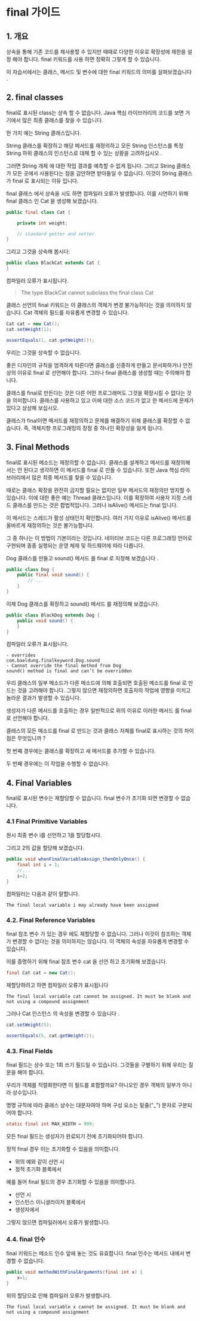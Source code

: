 # final 가이드

## 1. 개요

상속을 통해 기존 코드를 재사용할 수 있지만 때때로 다양한 이유로 확장성에 제한을 설정 해야 합니다. final 키워드를 사용 하면 정확히 그렇게 할 수 있습니다. 

이 자습서에서는 클래스, 메서드 및 변수에 대한 final 키워드의 의미를 살펴보겠습니다 .

## 2. final classes

final로 표시된 class는 상속 할 수 없습니다. Java 핵심 라이브러리의 코드를 보면 거기에서 많은 최종 클래스를 찾을 수 있습니다. 

한 가지 예는 String 클래스입니다.

String 클래스를 확장하고 해당 메서드를 재정의하고 모든 String 인스턴스를 특정 String 하위 클래스의 인스턴스로 대체 할 수 있는 상황을 고려하십시오 .

그러면 String 개체 에 대한 작업 결과를 예측할 수 없게 됩니다. 그리고 String 클래스가 모든 곳에서 사용된다는 점을 감안하면 받아들일 수 없습니다. 이것이 String 클래스가 final 로 표시되는 이유 입니다.

final 클래스 에서 상속을 시도 하면 컴파일러 오류가 발생합니다. 이를 시연하기 위해 final 클래스 인 Cat 을 생성해 보겠습니다.

```java
public final class Cat {

    private int weight;

    // standard getter and setter
}
```

그리고 그것을 상속해 봅시다:

```java
public class BlackCat extends Cat {
}
```

컴파일러 오류가 표시됩니다.

> The type BlackCat cannot subclass the final class Cat

클래스 선언의 final 키워드는 이 클래스의 객체가 변경 불가능하다는 것을 의미하지 않습니다. Cat 객체의 필드를 자유롭게 변경할 수 있습니다.

```java
Cat cat = new Cat();
cat.setWeight(1);

assertEquals(1, cat.getWeight());
```

우리는 그것을 상속할 수 없습니다.

좋은 디자인의 규칙을 엄격하게 따른다면 클래스를 신중하게 만들고 문서화하거나 안전상의 이유로 final 로 선언해야 합니다. 그러나 final 클래스를 생성할 때는 주의해야 합니다.

클래스를 final로 만든다는 것은 다른 어떤 프로그래머도 그것을 확장시킬 수 없다는 것을 의미합니다. 클래스를 사용하고 있고 이에 대한 소스 코드가 없고 한 메서드에 문제가 있다고 상상해 보십시오.

클래스가 final이면 메서드를 재정의하고 문제를 해결하기 위해 클래스를 확장할 수 없습니다. 즉, 객체지향 프로그래밍의 장점 중 하나인 확장성을 잃게 됩니다.

## 3. Final Methods
final로 표시된 메소드는 재정의할 수 없습니다. 클래스를 설계하고 메서드를 재정의해서는 안 된다고 생각하면 이 메서드를 final 로 만들 수 있습니다. 또한 Java 핵심 라이브러리에서 많은 최종 메서드를 찾을 수 있습니다.

때로는 클래스 확장을 완전히 금지할 필요는 없지만 일부 메서드의 재정의만 방지할 수 있습니다. 이에 대한 좋은 예는 Thread 클래스입니다. 이를 확장하여 사용자 지정 스레드 클래스를 만드는 것은 합법적입니다. 그러나 isAlive() 메서드는 final 입니다.

이 메서드는 스레드가 활성 상태인지 확인합니다. 여러 가지 이유로 isAlive() 메서드를 올바르게 재정의하는 것은 불가능합니다. 

그 중 하나는 이 방법이 기본이라는 것입니다. 네이티브 코드는 다른 프로그래밍 언어로 구현되며 종종 실행되는 운영 체제 및 하드웨어에 따라 다릅니다.

Dog 클래스를 만들고 sound() 메서드 를 final 로 지정해 보겠습니다 .

```java
public class Dog {
    public final void sound() {
        // ...
    }
}
```

이제 Dog 클래스를 확장하고 sound() 메서드 를 재정의해 보겠습니다.

```java
public class BlackDog extends Dog {
    public void sound() {
    }
}
```

컴파일러 오류가 표시됩니다.

```
- overrides
com.baeldung.finalkeyword.Dog.sound
- Cannot override the final method from Dog
sound() method is final and can’t be overridden
``` 

우리 클래스의 일부 메소드가 다른 메소드에 의해 호출되면 호출된 메소드를 final 로 만드는 것을 고려해야 합니다. 그렇지 않으면 재정의하면 호출자의 작업에 영향을 미치고 놀라운 결과가 발생할 수 있습니다.

생성자가 다른 메서드를 호출하는 경우 일반적으로 위의 이유로 이러한 메서드 를 final 로 선언해야 합니다.

클래스의 모든 메소드를 final 로 만드는 것과 클래스 자체를 final로 표시하는 것의 차이점은 무엇입니까 ? 

첫 번째 경우에는 클래스를 확장하고 새 메서드를 추가할 수 있습니다.

두 번째 경우에는 이 작업을 수행할 수 없습니다.

## 4. Final Variables

final로 표시된 변수는 재할당할 수 없습니다. final 변수가 초기화 되면 변경할 수 없습니다.

### 4.1 Final Primitive Variables 

원시 최종 변수 i를 선언하고 1을 할당합시다.

그리고 2의 값을 할당해 보겠습니다.

```java
public void whenFinalVariableAssign_thenOnlyOnce() {
    final int i = 1;
    //...
    i=2;
}
```

컴파일러는 다음과 같이 말합니다.

```
The final local variable i may already have been assigned
```

### 4.2. Final Reference Variables

final 참조 변수 가 있는 경우 에도 재할당할 수 없습니다. 그러나 이것이 참조하는 객체가 변경할 수 없다는 것을 의미하지는 않습니다.
이 객체의 속성을 자유롭게 변경할 수 있습니다.

이를 증명하기 위해 final 참조 변수 cat 을 선언 하고 초기화해 보겠습니다.

```java
final Cat cat = new Cat();
```

재할당하려고 하면 컴파일러 오류가 표시됩니다

```
The final local variable cat cannot be assigned. It must be blank and not using a compound assignment
```

그러나 Cat 인스턴스 의 속성을 변경할 수 있습니다 .

```java
cat.setWeight(5);

assertEquals(5, cat.getWeight());
```

### 4.3. Final Fields

final 필드는 상수 또는 1회 쓰기 필드일 수 있습니다. 그것들을 구별하기 위해 우리는 질문을 해야 합니다. 

우리가 객체를 직렬화한다면 이 필드를 포함할까요? 아니오인 경우 객체의 일부가 아니라 상수입니다.

명명 규칙에 따라 클래스 상수는 대문자여야 하며 구성 요소는 밑줄("_") 문자로 구분되어야 합니다.

```java
static final int MAX_WIDTH = 999;
```

모든 final 필드는 생성자가 완료되기 전에 초기화되어야 합니다.

정적 final 경우 이는 초기화할 수 있음을 의미합니다.

- 위의 예와 같이 선언 시
- 정적 초기화 블록에서

예를 들어 final 필드의 경우 초기화할 수 있음을 의미합니다.

- 선언 시
- 인스턴스 이니셜라이저 블록에서
- 생성자에서

그렇지 않으면 컴파일러에서 오류가 발생합니다.

### 4.4. final 인수

final 키워드는 메소드 인수 앞에 놓는 것도 유효합니다. final 인수는 메서드 내에서 변경할 수 없습니다.

```java
public void methodWithFinalArguments(final int x) {
    x=1;
}
```

위의 할당으로 인해 컴파일러 오류가 발생합니다.

```
The final local variable x cannot be assigned. It must be blank and not using a compound assignment
```
